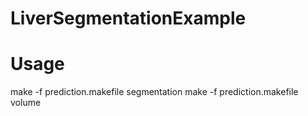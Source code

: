 # LiverSegmentationExample

Usage
=====

make -f prediction.makefile segmentation
make -f prediction.makefile volume
